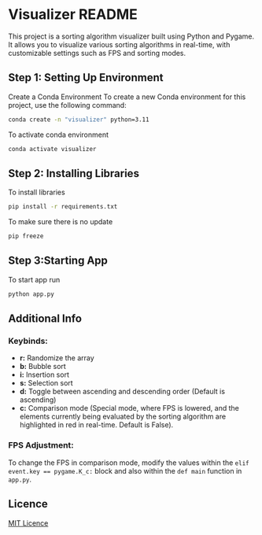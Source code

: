 # Visualizer README

This project is a sorting algorithm visualizer built using Python and Pygame. It allows you to visualize various sorting algorithms in real-time, with customizable settings such as FPS and sorting modes.

## Step 1: Setting Up Environment
Create a Conda Environment
To create a new Conda environment for this project, use the following command:

```sh
conda create -n "visualizer" python=3.11
```
To activate conda environment
```bash
conda activate visualizer
```

## Step 2: Installing Libraries
To install libraries
```bash
pip install -r requirements.txt
```
To make sure there is no update
```bash
pip freeze
```

## Step 3:Starting App
To start app run
```bash
python app.py
```

## Additional Info

### Keybinds:

*   **r:** Randomize the array
*   **b:** Bubble sort
*   **i:** Insertion sort
*   **s:** Selection sort
*   **d:** Toggle between ascending and descending order (Default is ascending)
*   **c:** Comparison mode (Special mode, where FPS is lowered, and the elements currently being evaluated by the sorting algorithm are highlighted in red in real-time. Default is False).

### FPS Adjustment:

To change the FPS in comparison mode, modify the values within the `elif event.key == pygame.K_c:` block and also within the `def main` function in `app.py`.

## **Licence**
[MIT Licence](LICENSE)
